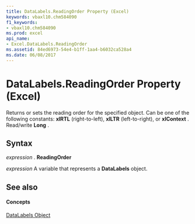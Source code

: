 ```yaml
---
title: DataLabels.ReadingOrder Property (Excel)
keywords: vbaxl10.chm584090
f1_keywords:
- vbaxl10.chm584090
ms.prod: excel
api_name:
- Excel.DataLabels.ReadingOrder
ms.assetid: 84ed6973-54e4-b1ff-1aa4-b6032ca528a4
ms.date: 06/08/2017
---
```



# DataLabels.ReadingOrder Property (Excel)

Returns or sets the reading order for the specified object. Can be one of the following constants:  **xlRTL** (right-to-left), **xlLTR** (left-to-right), or **xlContext** . Read/write **Long** .


## Syntax

 _expression_ . **ReadingOrder**

 _expression_ A variable that represents a **DataLabels** object.


## See also


#### Concepts


[DataLabels Object](Excel.DataLabels(object).md)


